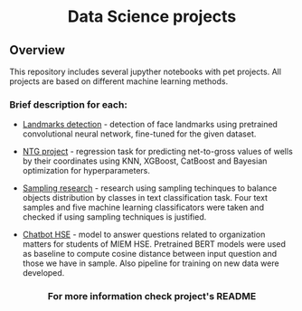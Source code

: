 <h1 align="center">Data Science projects</h1>

## Overview
This repository includes several jupyther notebooks with pet projects. All projects are based on different machine learning methods.
### Brief description for each:
- [Landmarks detection](https://github.com/SergeyMaslikhov/DS_projects/tree/main/Landmarks_detection) - detection of face landmarks using pretrained convolutional neural network, fine-tuned for the given dataset.

- [NTG project](https://github.com/SergeyMaslikhov/DS_projects/tree/main/NTG_project) - regression task for predicting net-to-gross values of wells by their coordinates using KNN, XGBoost, CatBoost and Bayesian optimization for hyperparameters.

- [Sampling research](https://github.com/SergeyMaslikhov/DS_projects/tree/main/Sampling_research) - research using sampling techinques to balance objects distribution by classes in text classification task. Four text samples and five machine learning classificators were taken and checked if using sampling techniques is justified.

- [Chatbot HSE](https://github.com/SergeyMaslikhov/DS_projects/tree/main/chatbot_HSE) - model to answer questions related to organization matters for students of MIEM HSE. Pretrained BERT models were used as baseline to compute cosine distance between input question and those we have in sample. Also pipeline for training on new data were developed.

<h3 align="center">For more information check project's README</h3>
